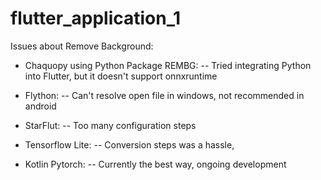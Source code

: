 # flutter_application_1
Issues about Remove Background:
- Chaquopy using Python Package REMBG:
    -- Tried integrating Python into Flutter, but it doesn't support onnxruntime
- Flython:
    -- Can't resolve open file in windows, not recommended in android
- StarFlut:
    -- Too many configuration steps

- Tensorflow Lite:
    -- Conversion steps was a hassle, 
- Kotlin Pytorch:
    -- Currently the best way, ongoing development
